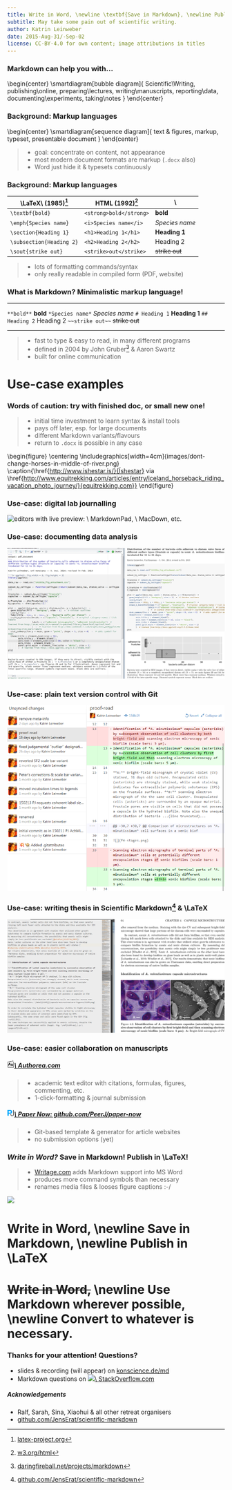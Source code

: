 ```yaml
---
title: Write in Word, \newline \textbf{Save in Markdown}, \newline Publish in \LaTeX
subtitle: May take some pain out of scientific writing.
author: Katrin Leinweber
date: 2015-Aug-31/-Sep-02
license: CC-BY-4.0 for own content; image attributions in titles
---
```



### Markdown can help you with...

\begin{center}
    \smartdiagram[bubble diagram]{
        Scientific\\Writing,
            publishing\\online,
            preparing\\lectures,
            writing\\manuscripts,
            reporting\\data,
            documenting\\experiments,
            taking\\notes
        }
\end{center}


### Background: Markup languages

\begin{center}
    \smartdiagram[sequence diagram]{
        text \& figures,
        markup,
        typeset,
        presentable document
        }
\end{center}

> - goal: concentrate on content, not appearance
> - most modern document formats are markup (`.docx` also)
> - Word just hide it & typesets continuously


### Background: Markup languages

\LaTeX\ (1985)[^latex]       | HTML (1992)[^html]     | \ 
-----------------------------|------------------------|---
`\textbf{bold}`              | `<strong>bold</strong>`| **bold**
`\emph{Species name}`        | `<i>Species name</i>`  | *Species name*
`\section{Heading 1}`        | `<h1>Heading 1</h1>`   | **Heading 1**
`\subsection{Heading 2}`     | `<h2>Heading 2</h2>`   | Heading 2
`\sout{strike out}`          | `<strike>out</strike>` | ~~strike out~~

> - lots of formatting commands/syntax
> - only really readable in compiled form (PDF, website)

[^latex]: [latex-project.org](http://latex-project.org/)
[^html]: [w3.org/html](http://www.w3.org/html/)


### What is Markdown? Minimalistic markup language!

---               ---
`**bold**`        **bold**
`*Species name*`  *Species name*
`# Heading 1`     **Heading 1** 
`## Heading 2`    Heading 2
`~~strike out~~`  ~~strike out~~
---               ---

> - fast to type & easy to read, in many different programs
> - defined in 2004 by John Gruber[^df] & Aaron Swartz
> - built for online communication

[^df]: [daringfireball.net/projects/markdown](https://daringfireball.net/projects/markdown/syntax)



# Use-case examples


### Words of caution: try with finished doc, or small new one!

> - initial time investment to learn syntax & install tools
> - pays off later, esp. for large documents
> - different Markdown variants/flavours
> - return to `.docx` is possible in any case

\begin{figure}
  \centering
  \includegraphics[width=4cm]{images/dont-change-horses-in-middle-of-river.png}
  \caption{\href{http://www.ishestar.is/}{Íshestar} via \href{http://www.equitrekking.com/articles/entry/iceland_horseback_riding_vacation_photo_journey/}{equitrekking.com}}
\end{figure}


### Use-case: digital lab journalling

![editors with live preview:
[![](images/markdownpad.png)\ MarkdownPad](https://markdownpad.com/),
[![](images/macdown.png)\ MacDown](http://macdown.uranusjr.com/), etc.
](images/lab-journal.png)


### Use-case: documenting data analysis

![[RMarkdown.RStudio.com](https://rmarkdown.rstudio.com/)](images/rmarkdown.jpg)


### Use-case: plain text version control with Git

![30min intro at [konscience.de/git](http://www.konscience.de/2015/04/ksl002-digital-lab-journalling-with-git/)](images/file-changes-in-GitHub.png)


### Use-case: writing thesis in Scientific Markdown[^SMJE] & \LaTeX

![toolset for citations, table & figure captions, formulas, footnotes, etc.](images\scientific-markdown.png)

[^SMJE]: [github.com/JensErat/scientific-markdown](https://github.com/JensErat/scientific-markdown/master/presentation.pdf)


### Use-case: easier collaboration on manuscripts

##### [![](images/authorea-fav.png)\ Authorea.com](https://authorea.com/)

> - academic text editor with citations, formulas, figures, commenting, etc.
> - 1-click-formatting & journal submission

##### [![](images/peerj.png)\ Paper Now: github.com/PeerJ/paper-now](https://github.com/PeerJ/paper-now)

> - Git-based template & generator for article websites
> - no submission options (yet)


### *Write in Word?* Save in Markdown! Publish in \LaTeX!

> - [Writage.com](http://www.writage.com/) adds Markdown support into MS Word
> - produces more command symbols than necessary
> - renames media files & looses figure captions :-/

![](images/writage)



# Write in Word, \newline Save in Markdown, \newline Publish in \LaTeX



# ~~Write in Word,~~ \newline Use Markdown wherever possible, \newline Convert to whatever is necessary.



### Thanks for your attention! Questions?

- slides & recording (will appear) on [konscience.de/md](http://www.konscience.de/md)
- Markdown questions on [![](images/stackoverflow)\ StackOverflow.com](https://stackoverflow.com/questions/tagged/markdown)

##### Acknowledgements

- Ralf, Sarah, Sina, Xiaohui & all other retreat organisers
- [github.com/JensErat/scientific-markdown](https://github.com/JensErat/scientific-markdown)
